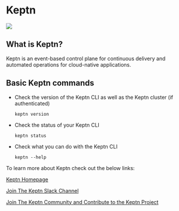 
# Keptn
![](https://keptn.sh/images/logo.svg)
## What is Keptn?

Keptn is an event-based control plane for continuous delivery and automated operations for cloud-native applications.

## Basic Keptn commands
- Check the version of the Keptn CLI as well as the Keptn cluster (if authenticated)

  ```
  keptn version
  ```

- Check the status of your Keptn CLI

  ```
  keptn status
  ```

- Check what you can do with the Keptn CLI

  ```
  keptn --help
  ```

To learn more about Keptn check out the below links:

[Keptn Homepage](https://keptn.sh/)

[Join The Keptn Slack Channel](https://slack.keptn.sh/)

[Join The Keptn Community and Contribute to the Keptn Project](https://github.com/keptn/community)
